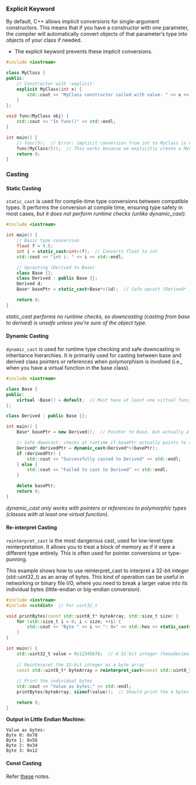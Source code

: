 
### Explicit Keyword

By default, C++ allows implicit conversions for single-argument constructors. 
This means that if you have a constructor with one parameter, the compiler 
will automatically convert objects of that parameter’s type into objects of 
your class if needed.

- The explicit keyword prevents these implicit conversions.

```cpp
#include <iostream>

class MyClass {
public:
    // Constructor with 'explicit'
    explicit MyClass(int x) {
        std::cout << "MyClass constructor called with value: " << x << std::endl;
    }
};

void func(MyClass obj) {
    std::cout << "In func()" << std::endl;
}

int main() {
    // func(5);  // Error: implicit conversion from int to MyClass is not allowed!
    func(MyClass(5));  // This works because we explicitly create a MyClass object
    return 0;
}
```

### Casting

#### Static Casting

`static_cast` is used for compile-time type conversions between compatible 
types. It performs the conversion at compile time, ensuring type safety in 
most cases, *but it does not perform runtime checks (unlike dynamic_cast).*

```cpp
#include <iostream>

int main() {
    // Basic type conversion
    float f = 9.5;
    int i = static_cast<int>(f);  // Converts float to int
    std::cout << "int i: " << i << std::endl;

    // Upcasting (Derived to Base)
    class Base {};
    class Derived : public Base {};
    Derived d;
    Base* basePtr = static_cast<Base*>(&d);  // Safe upcast (Derived* -> Base*)

    return 0;
}
```
*static_cast performs no runtime checks, so downcasting (casting from base to 
derived) is unsafe unless you’re sure of the object type.*

#### Dynamic Casting

`dynamic_cast` is used for runtime type checking and safe downcasting in 
inheritance hierarchies. It is primarily used for casting between base and 
derived class pointers or references when polymorphism is involved (i.e., 
when you have a virtual function in the base class).

```cpp
#include <iostream>

class Base {
public:
    virtual ~Base() = default;  // Must have at least one virtual function
};

class Derived : public Base {};

int main() {
    Base* basePtr = new Derived();  // Pointer to Base, but actually a Derived object

    // Safe downcast: checks at runtime if basePtr actually points to a Derived object
    Derived* derivedPtr = dynamic_cast<Derived*>(basePtr);
    if (derivedPtr) {
        std::cout << "Successfully casted to Derived" << std::endl;
    } else {
        std::cout << "Failed to cast to Derived" << std::endl;
    }

    delete basePtr;
    return 0;
}
```

*dynamic_cast only works with pointers or references to polymorphic types (classes with at least one virtual function).*

#### Re-interpret Casting

`reinterpret_cast` is the most dangerous cast, used for low-level type 
reinterpretation. It allows you to treat a block of memory as if it were a 
different type entirely. This is often used for pointer conversions or 
type-punning.

This example shows how to use reinterpret_cast to interpret a 32-bit integer 
(std::uint32_t) as an array of bytes. This kind of operation can be useful in 
networking or binary file I/O, where you need to break a larger value into 
its individual bytes (little-endian or big-endian conversion).

```cpp
#include <iostream>
#include <cstdint>  // For uint32_t

void printBytes(const std::uint8_t* byteArray, std::size_t size) {
    for (std::size_t i = 0; i < size; ++i) {
        std::cout << "Byte " << i << ": 0x" << std::hex << static_cast<int>(byteArray[i]) << std::endl;
    }
}

int main() {
    std::uint32_t value = 0x12345678;  // A 32-bit integer (hexadecimal representation)
    
    // Reinterpret the 32-bit integer as a byte array
    const std::uint8_t* byteArray = reinterpret_cast<const std::uint8_t*>(&value);
    
    // Print the individual bytes
    std::cout << "Value as bytes:" << std::endl;
    printBytes(byteArray, sizeof(value));  // Should print the 4 bytes of the integer

    return 0;
}
```
**Output in Little Endian Machine:**
```
Value as bytes:
Byte 0: 0x78
Byte 1: 0x56
Byte 2: 0x34
Byte 3: 0x12
```

#### Const Casting
Refer [these](./const_constexpr.md) notes.